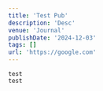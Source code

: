 ```yaml
---
title: 'Test Pub'
description: 'Desc'
venue: 'Journal'
publishDate: '2024-12-03'
tags: []
url: 'https://google.com'
---
```


<!-- http://localhost:4321/blog/test -->

```
test
test
```

